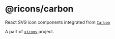 # @ricons/carbon

React SVG icon components integrated from [`Carbon`](undefined)

A part of [`xicons`](https://github.com/07akioni/xicons) project.